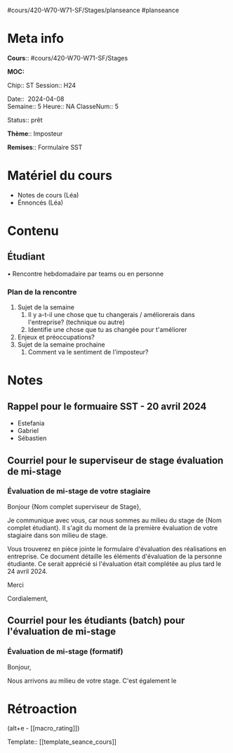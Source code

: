 #cours/420-W70-W71-SF/Stages/planseance #planseance
# Meta info

**Cours**:: #cours/420-W70-W71-SF/Stages 

**MOC:** 

Chip::  <span class="chip cours-3">ST</span> 
Session:: H24

Date::  2024-04-08  
Semaine:: 5
Heure:: <span class="chip na">NA</span>
ClasseNum:: 5

Status:: <span class="chip ready">prêt</span>

**Thème**:: Imposteur

**Remises**:: Formulaire SST

# Matériel du cours
* Notes de cours (Léa)
* Énnoncés (Léa)
# Contenu
## Étudiant
• Rencontre hebdomadaire par teams ou en personne
### Plan de la rencontre
1. Sujet de la semaine
	1. Il y a-t-il une chose que tu changerais / améliorerais dans l'entreprise? (technique ou autre)
	2. Identifie une chose que tu as changée pour t'améliorer
3. Enjeux et préoccupations?
4. Sujet de la semaine prochaine
	1. Comment va le sentiment de l'imposteur?
# Notes
## Rappel pour le formuaire SST - 20 avril 2024
* Estefania
* Gabriel
* Sébastien
## Courriel pour le superviseur de stage évaluation de mi-stage

### Évaluation de mi-stage de votre stagiaire
Bonjour {Nom complet superviseur de Stage},

Je communique avec vous, car nous sommes au milieu du stage de {Nom complet étudiant}.  Il s'agit du moment de la première évaluation de votre stagiaire dans son milieu de stage.

Vous trouverez en pièce jointe le formulaire d'évaluation des réalisations en entreprise. Ce document détaille les éléments d'évaluation de la personne étudiante. Ce serait apprécié si l'évaluation était complétée au plus tard le 24 avril 2024.

Merci

Cordialement,

## Courriel pour les étudiants (batch) pour l'évaluation de mi-stage

### Évaluation de mi-stage (formatif)
Bonjour,

Nous arrivons au milieu de votre stage. C'est également le 
# Rétroaction
(alt+e - [[macro_rating]])

Template:: [[template_seance_cours]]